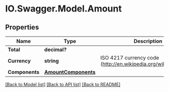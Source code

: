 # IO.Swagger.Model.Amount
## Properties

Name | Type | Description | Notes
------------ | ------------- | ------------- | -------------
**Total** | **decimal?** |  | 
**Currency** | **string** | ISO 4217 currency code (http://en.wikipedia.org/wiki/ISO_4217). | 
**Components** | [**AmountComponents**](AmountComponents.md) |  | [optional] 

[[Back to Model list]](../README.md#documentation-for-models) [[Back to API list]](../README.md#documentation-for-api-endpoints) [[Back to README]](../README.md)

